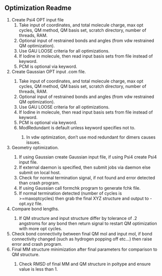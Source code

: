 ## Optimization Readme
<ol>
<li>	Create Psi4 OPT input file
<ol>
    <li>	Take input of coordinates, and total molecule charge, max opt cycles, QM method, QM basis set, scratch directory, number of threads, RAM. </li>
    <li>	Optional input of restrained bonds and angles (from vdw restrained QM optimization). </li>
    <li>	Use GAU LOOSE criteria for all optimizations. </li>
    <li>	If Iodine in molecule, then read input basis sets from file instead of keyword. </li>
    <li>	PCM is optional via keyword. </li>
</ol>
<li>	Create Gaussian OPT input .com file. </li>
<ol>
    <li>	Take input of coordinates, and total molecule charge, max opt cycles, QM method, QM basis set, scratch directory, number of threads, RAM. </li>
    <li>	Optional input of restrained bonds and angles (from vdw restrained QM optimization). </li>
    <li>	Use GAU LOOSE criteria for all optimizations. </li>
    <li>	If Iodine in molecule, then read input basis sets from file instead of keyword. </li>
    <li>	PCM is optional via keyword. </li>
    <li>	ModRedundant is default unless keyword specifies not to. </li>
<ol>
    <li>	In vdw optimization, don’t use mod redundant for dimers causes issues. </li>
</ol>
</ol>
<li>	Geometry optimization. </li>
<ol>
    <li>	If using Gaussian create Gaussian input file, if using Psi4 create Psi4 input file. </li>
    <li>	If external daemon is specified, then submit jobs via daemon else submit on local host. </li>
    <li>	Check for normal termination signal, if not found and error detected than crash program. </li>
    <li>	If using Gaussian call formchk program to generate fchk file. </li>
    <li>	If normal termination detected (number of cycles is >=maxoptcycles) then grab the final XYZ structure and output to -opt.xyz file. </li>
</ol>
<li>	Compare bond lengths. </li> 
<ol>
    <li>	If QM structure and input structure differ by tolerance of .2 angstroms for any bond then return signal to restart QM optimization with more opt cycles. </li>
</ol>
<li>	Check bond connectivity between final QM mol and input mol, if bond connectivity changed (such as hydrogen popping off etc…) then raise error and crash program. </li>
<li>	Final MM structure minimization after final parameters for comparison to QM structure. </li>
<ol>
    <li>	Check RMSD of final MM and QM structure in poltype and ensure value is less than 1. </li> 
</ol>
</ol>
